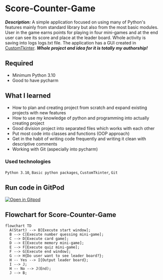# Score-Counter-Game
***Description:*** A simple application focused on using many of Python's features mainly from standard library but also from the most basic modules. 
User in the game earns points for playing in four mini-games and at the end user can see its score and place at the leader board. Whole activity is saving into logs logs.txt file. The application has a GUI created in [CustomTkinter](https://github.com/TomSchimansky/CustomTkinter).
***Whole project and idea for it is totally my authorship!***

## Required
- Minimum Python 3.10
- Good to have pycharm

## What I learned
- How to plan and creating project from scratch and expand existing projects with new features
- How to use my knowledge of python and programming into actually creating project
- Good division project into separated files which works with each other
- Put most code into classes and functions (OOP approach)
- Get in the habit of writing code frequently and writing it clean with descriptive comments
- Working with Git (aspecially into pycharm)

### Used technologies
`Python 3.10`, `Basic python packages`, `CustomTkinter`, `Git`

## Run code in GitPod
<a href="https://gitpod.io/#https://github.com/JakubSzuber/Score-Counter-Game/blob/master/main.py" rel="nofollow"><img src="https://camo.githubusercontent.com/76e60919474807718793857d8eb615e7a50b18b04050577e5a35c19421f260a3/68747470733a2f2f676974706f642e696f2f627574746f6e2f6f70656e2d696e2d676974706f642e737667" alt="Open in Gitpod" data-canonical-src="https://gitpod.io/button/open-in-gitpod.svg" style="max-width: 100%;"></a>

##  Flowchart for Score-Counter-Game
```mermaid
flowchart TD
  A(Start) --> B[Execute start window];
  B --> C[Execute number quessing mini-game];
  C --> D[Execute card game];
  D --> E[Execute memory mini-game];
  E --> F[Execute quiz mini-game];
  F --> G[Execute end window];
  G --> H{Do user want to see leader board?};
  H -- Yes --> I{Output leader board};
  I --> J;
  H -- No --> J(End);
  J --> B;
```
